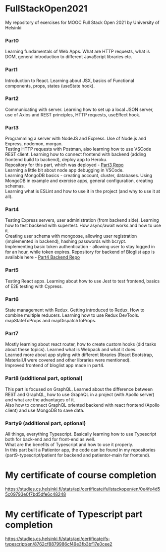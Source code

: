 # FullStackOpen2021
My repository of exercises for MOOC Full Stack Open 2021 by University of Helsinki

<h3>Part0</h3>
<p>Learning fundamentals of Web Apps. What are HTTP requests, what is DOM, general introduction to different JavaScript libraries etc.</p>

<h3>Part1</h3>
<p>Introduction to React. Learning about JSX, basics of Functional components, props, states (useState hook).</p>

<h3>Part2</h3>
<p>Communicating with server. Learning how to set up a local JSON server, use of Axios and REST principles, HTTP requests, useEffect hook.</p>

<h3>Part3</h3>
<p>Programming a server with NodeJS and Express. Use of Node.js and Express, nodemon, morgan. </br> 
   Testing HTTP requests with Postman, also learning how to use VSCode REST client. 
   Learning how to connect frontend with backend (adding frontend build to backend), deploy app to Heroku. </br>
   Repository for this part, which was deployed - <a href="https://github.com/alexattt/FullStack-part3" target="_blank">Part3 Repo</a> </br>
   Learning a little bit about node app debugging in VSCode. </br>
   Learning MongoDB basics - creating account, cluster, databases. Using MongoDB in example and exercise apps, general configuration, creating schemas. </br>
   Learning what is ESLint and how to use it in the project (and why to use it at all).
</p>

<h3>Part4</h3>
<p>Testing Express servers, user administration (from backend side). Learning how to test backend with supertest. How async/await works and how to use it. </br>
   Creating user schema with mongoose, allowing user registration (implemented in backend), hashing passwords with bcrypt. </br>
   Implementing basic token authentication - allowing user to stay logged in for an hour, while token expires.
   Repository for backend of Bloglist app is available here - <a href="https://github.com/alexattt/FSP4-BlogListApp" target="_blank">Part4 Backend Repo</a></br>
</p>

<h3>Part5</h3>
<p>Testing React apps. Learning about how to use Jest to test frontend, basics of E2E testing with Cypress.</p>

<h3>Part6</h3>
<p>State management with Redux. Getting introduced to Redux. How to combine multiple reducers. Learning how to use Redux DevTools. </br>
   mapStateToProps and mapDispatchToProps. </p>

<h3>Part7</h3>
<p>Mostly learning about react router, how to create custom hooks (did tasks about these topics). Learned what is Webpack and what it does.</br>
   Learned more about app styling with different libraries (React Bootstrap, MaterialUI were covered and other libraries were mentioned). </br>
   Improved frontend of bloglist app made in part4. </p>

<h3>Part8 (additional part, optional)</h3>
<p>This part is focused on GraphQL. Learned about the difference between REST and GraphQL, how to use GraphQL in a project (with Apollo server) and what are the advantages of      it.</br>      
   Also how to connect GraphQL oriented backend with react frontend (Apollo client) and use MongoDB to save data.</br></p>
   
<h3>Party9 (additional part, optional)</h3>
<p>All things, everything Typescript. Basically learning how to use Typescript both for back-end and for front-end as well. </br>
   What are the benefits of Typescript and how to use it properly. </br>
   In this part built a Patientor app, the code can be found in my repositories (part9-typescript/patient for backend and patientor-main for frontend). </br>
</p>
   
<h1>My certificate of course completion</h1>
<a href="https://studies.cs.helsinki.fi/stats/api/certificate/fullstackopen/en/0e4fe4d55c09793e0f7bd5dfe6c48248" target="_blank">https://studies.cs.helsinki.fi/stats/api/certificate/fullstackopen/en/0e4fe4d55c09793e0f7bd5dfe6c48248</a>

<h1>My certificate of Typescript part completion</h1>
<a href="https://studies.cs.helsinki.fi/stats/api/certificate/fs-typescript/en/8762cf8879986cf49e3fb3bf17e0cee2" target="_blank">
https://studies.cs.helsinki.fi/stats/api/certificate/fs-typescript/en/8762cf8879986cf49e3fb3bf17e0cee2</a>
